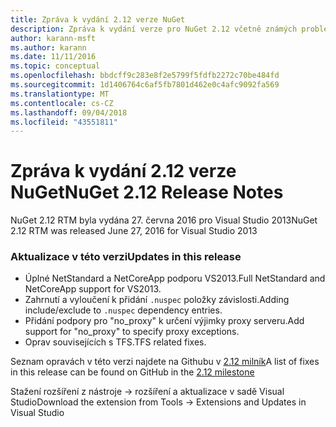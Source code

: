 ```yaml
---
title: Zpráva k vydání 2.12 verze NuGet
description: Zpráva k vydání verze pro NuGet 2.12 včetně známých problémů, opravy chyb, nové funkce a chcete.
author: karann-msft
ms.author: karann
ms.date: 11/11/2016
ms.topic: conceptual
ms.openlocfilehash: bbdcff9c283e8f2e5799f5fdfb2272c70be484fd
ms.sourcegitcommit: 1d1406764c6af5fb7801d462e0c4afc9092fa569
ms.translationtype: MT
ms.contentlocale: cs-CZ
ms.lasthandoff: 09/04/2018
ms.locfileid: "43551811"
---
```

# <a name="nuget-212-release-notes"></a><span data-ttu-id="5ff74-103">Zpráva k vydání 2.12 verze NuGet</span><span class="sxs-lookup"><span data-stu-id="5ff74-103">NuGet 2.12 Release Notes</span></span>

<span data-ttu-id="5ff74-104">NuGet 2.12 RTM byla vydána 27. června 2016 pro Visual Studio 2013</span><span class="sxs-lookup"><span data-stu-id="5ff74-104">NuGet 2.12 RTM was released June 27, 2016 for Visual Studio 2013</span></span>

### <a name="updates-in-this-release"></a><span data-ttu-id="5ff74-105">Aktualizace v této verzi</span><span class="sxs-lookup"><span data-stu-id="5ff74-105">Updates in this release</span></span>

* <span data-ttu-id="5ff74-106">Úplné NetStandard a NetCoreApp podporu VS2013.</span><span class="sxs-lookup"><span data-stu-id="5ff74-106">Full NetStandard  and NetCoreApp support for VS2013.</span></span>
* <span data-ttu-id="5ff74-107">Zahrnutí a vyloučení k přidání `.nuspec` položky závislosti.</span><span class="sxs-lookup"><span data-stu-id="5ff74-107">Adding include/exclude to `.nuspec` dependency entries.</span></span>
* <span data-ttu-id="5ff74-108">Přidání podpory pro "no_proxy" k určení výjimky proxy serveru.</span><span class="sxs-lookup"><span data-stu-id="5ff74-108">Add support for "no_proxy" to specify proxy exceptions.</span></span>
* <span data-ttu-id="5ff74-109">Oprav souvisejících s TFS.</span><span class="sxs-lookup"><span data-stu-id="5ff74-109">TFS related fixes.</span></span>

<span data-ttu-id="5ff74-110">Seznam opravách v této verzi najdete na Githubu v [2.12 milník](https://github.com/NuGet/Home/issues?q=milestone%3A2.12+is%3Aclosed)</span><span class="sxs-lookup"><span data-stu-id="5ff74-110">A list of fixes in this release can be found on GitHub in the [2.12 milestone](https://github.com/NuGet/Home/issues?q=milestone%3A2.12+is%3Aclosed)</span></span>

<span data-ttu-id="5ff74-111">Stažení rozšíření z nástroje -> rozšíření a aktualizace v sadě Visual Studio</span><span class="sxs-lookup"><span data-stu-id="5ff74-111">Download the extension from Tools -> Extensions and Updates in Visual Studio</span></span>
